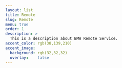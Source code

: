 ```yaml
---
layout: list
title: Remote
slug: Remote
menu: true
order: 1
description: >
  This is a description about BMW Remote Service.
accent_color: rgb(38,139,210)
accent_image:
  background: rgb(32,32,32)
  overlay:    false
---
```

